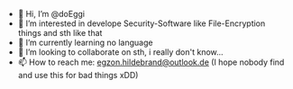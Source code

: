- 👋 Hi, I’m @doEggi
- 👀 I’m interested in develope Security-Software like File-Encryption things and sth like that
- 🌱 I’m currently learning no language
- 💞️ I’m looking to collaborate on sth, i really don't know...
- 📫 How to reach me: egzon.hildebrand@outlook.de   (I hope nobody find and use this for bad things xDD)

<!---
doEggi/doEggi is a ✨ special ✨ repository because its `README.md` (this file) appears on your GitHub profile.
You can click the Preview link to take a look at your changes.
--->
